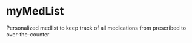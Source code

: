 # myMedList
Personalized medlist to keep track of all medications from prescribed to over-the-counter
